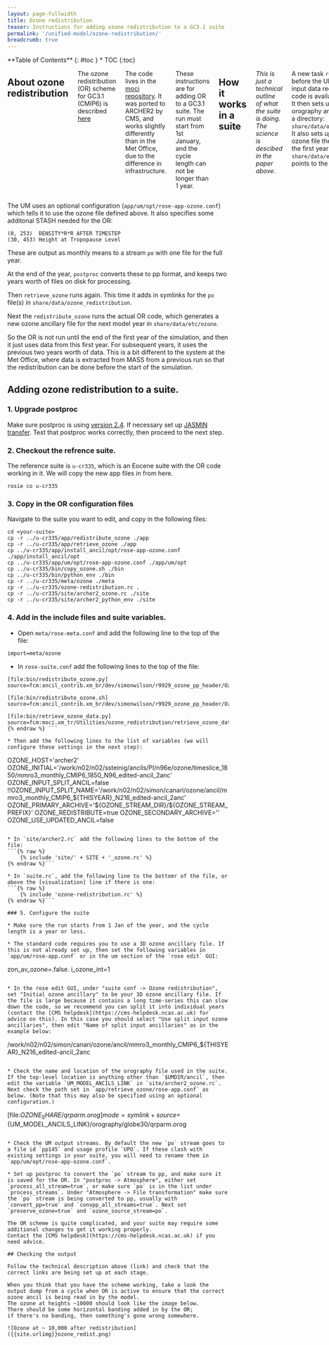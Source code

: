```yaml
---
layout: page-fullwidth
title: Ozone redistribution
teaser: Instructions for adding ozone redistribution to a GC3.1 suite
permalink: '/unified-model/ozone-redistribution/'
breadcrumb: true
---
```


<div class="row">
<div class="medium-4 medium-push-8 columns" markdown="1">
<div class="panel radius" markdown="1">
**Table of Contents**
{: #toc }
*  TOC
{:toc}
</div><!-- /.panel -->
</div><!-- /.medium-4 -->

<div class="medium-8 medium-pull-4 columns" markdown="1">

## About ozone redistribution

The ozone redistribution (OR) scheme for GC3.1 (CMIP6) is described [here](https://doi.org/10.1029/2019MS001714)

The code lives in the [moci repository](https://code.metoffice.gov.uk/trac/moci/wiki/OzoneRedistribution). 
It was ported to ARCHER2 by CMS, and works slightly differently than in the Met Office, 
due to the difference in infrastructure. 

These instructions are for adding OR to a GC3.1 suite. The run must start from 1st January, and the cycle length can not be longer than 1 year.

## How it works in a suite

_This is just a technical outline of what the suite is doing. The science is descibed in the paper above._

A new task `retrieve_ozone` runs before the UM and checks the input data required for the OR code is available.  
It then sets up symlinks to the orography and ozone ancillary in a directory: `share/data/ozone_redistribution`.
It also sets up a symlink to the ozone file the model will use for the first year of the simulation in `share/data/etc/ozone`. 
This just points to the original ozone ancil. 

</div><!-- /.medium-8.columns -->
</div><!-- /.row -->

The UM uses an optional configuration (`app/um/opt/rose-app-ozone.conf`) which tells it to use the ozone file defined above. 
It also specifies some additonal STASH needed for the OR: 
```
(0, 253)  DENSITY*R*R AFTER TIMESTEP
(30, 453) Height at Tropopause Level
```
These are output as monthly means to a stream `po` with one file for the full year. 

At the end of the year, `postproc` converts these to pp format, and keeps two years worth of files on disk for processing. 

Then `retrieve_ozone` runs again. This time it adds in symlinks for the `po` file(s) in `share/data/ozone_redistribution`. 

Next the `redistribute_ozone` runs the actual OR code, which generates a new ozone ancillary file for the next model year in `share/data/etc/ozone`. 

So the OR is not run until the end of the first year of the simulation, and then it just uses data from this first year. 
For subsequent years, it uses the previous two years worth of data. 
This is a bit different to the system at the Met Office, 
where data is extracted from MASS from a previous run 
so that the redistribution can be done before the start of the simulation.


## Adding ozone redistribution to a suite.

### 1. Upgrade postproc

Make sure postproc is using [version 2.4](unified-model/jdma.md#um-rose-suite-changes). 
If necessary set up [JASMIN transfer](unified_model/pptransfer/).
Test that postproc works correctly, then proceed to the next step.

### 2. Checkout the refrence suite.

The reference suite is `u-cr335`, which is an Eocene suite with the OR code working in it.
We will copy the new app files in from here.
```
rosie co u-cr335
```

### 3. Copy in the OR configuration files

Navigate to the suite you want to edit, and copy in the following files:
```
cd <your-suite>
cp -r ../u-cr335/app/redistribute_ozone ./app
cp -r ../u-cr335/app/retrieve_ozone ./app
cp ../u-cr335/app/install_ancil/opt/rose-app-ozone.conf ./app/install_ancil/opt
cp ../u-cr335/app/um/opt/rose-app-ozone.conf ./app/um/opt
cp ../u-cr335/bin/copy_ozone.sh ./bin
cp ../u-cr335/bin/python_env ./bin
cp -r ../u-cr335/meta/ozone ./meta
cp -r ../u-cr335/ozone-redistribution.rc .
cp -r ../u-cr335/site/archer2_ozone.rc ./site
cp -r ../u-cr335/site/archer2_python_env ./site
```

### 4. Add in the include files and suite variables. 

* Open `meta/rose-meta.conf` and add the following line to the top of the file:
```
import=meta/ozone
```

* In `rose-suite.conf` add the following lines to the top of the file:
```{% raw %}
[file:bin/redistribute_ozone.py]
source=fcm:ancil_contrib.xm_br/dev/simonwilson/r9929_ozone_pp_header/OzoneConc/bin/redistribute_ozone.py

[file:bin/redistribute_ozone.sh]
source=fcm:ancil_contrib.xm_br/dev/simonwilson/r9929_ozone_pp_header/OzoneConc/bin/redistribute_ozone.sh

[file:bin/retrieve_ozone_data.py]
source=fcm:moci.xm_tr/Utilities/ozone_redistribution/retrieve_ozone_data.py@postproc_2.4
{% endraw %} ```

* Then add the following lines to the list of variables (we will configure these settings in the next step):

```
OZONE_HOST='archer2'
OZONE_INITIAL='/work/n02/n02/ssteinig/ancils/PI/n96e/ozone/timeslice_1850/mmro3_monthly_CMIP6_1850_N96_edited-ancil_2anc'
OZONE_INPUT_SPLIT_ANCIL=false
!!OZONE_INPUT_SPLIT_NAME='/work/n02/n02/simon/canari/ozone/ancil/mmro3_monthly_CMIP6_\${THISYEAR}_N216_edited-ancil_2anc'
OZONE_PRIMARY_ARCHIVE='\${OZONE_STREAM_DIR}/\${OZONE_STREAM_PREFIX}'
OZONE_REDISTRIBUTE=true
OZONE_SECONDARY_ARCHIVE=''
OZONE_USE_UPDATED_ANCIL=false
```

* In `site/archer2.rc` add the following lines to the bottom of the file:
```{% raw %}
	{% include 'site/' + SITE + '_ozone.rc' %}
{% endraw %}```

* In `suite.rc`, add the following line to the bottomr of the file, or above the [visualization] line if there is one:
```{% raw %}
	{% include 'ozone-redistribution.rc' %}
{% endraw %}```

### 5. Configure the suite 

* Make sure the run starts from 1 Jan of the year, and the cycle length is a year or less.

* The standard code requires you to use a 3D ozone ancillary file. If this is not already set up, then set the following variables in `app/um/rose-app.conf` or in the um section of the `rose edit` GUI:
```
  zon_av_ozone=.false.
  i_ozone_int=1
```

* In the rose edit GUI, under "suite conf -> Ozone redistribution", set "Initial ozone ancillary" to be your 3D ozone ancillary file. If the file is large because it contains a long time-series this can slow down the code, so we recommend you can split it into individual years (contact the [CMS helpdesk](https://cms-helpdesk.ncas.ac.uk) for advice on this). In this case you should select "Use split input ozone ancillaries", then edit "Name of split input ancillaries" as in the example below: 
```
/work/n02/n02/simon/canari/ozone/ancil/mmro3_monthly_CMIP6_\${THISYEAR}_N216_edited-ancil_2anc
```

* Check the name and location of the orography file used in the suite. If the top-level location is anything other than `$UMDIR/ancil`, then edit the variable `UM_MODEL_ANCILS_LINK` in `site/archer2_ozone.rc`. Next check the path set in `app/retrieve_ozone/rose-app.conf` as below. (Note that this may also be specified using an optional configuration.)
```
[file:$OZONE_SHARE/qrparm.orog]
mode=symlink+
source=${UM_MODEL_ANCILS_LINK}/orography/globe30/qrparm.orog
```

* Check the UM output streams. By default the new `po` stream goes to a file id `pp145` and usage profile `UPO`. If these clash with existing settings in your suite, you will need to rename them in `app/um/opt/rose-app-ozone.conf`. 

* Set up postproc to convert the `po` stream to pp, and make sure it is saved for the OR. In "postproc -> Atmosphere", either set `process_all_stream=true`, or make sure `po` is in the list under `process_streams`. Under "Atmosphere -> File transformation" make sure the `po` stream is being converted to pp, usually with `convert_pp=true` and `convpp_all_streams=true`. Next set `preserve_ozone=true` and `ozone_source_stream=po`. 

The OR scheme is quite complicated, and your suite may require some additional changes to get it working properly. 
Contact the [CMS helpdesk](https://cms-helpdesk.ncas.ac.uk) if you need advice. 

## Checking the output

Follow the technical description above (link) and check that the correct links are being set up at each stage. 

When you think that you have the scheme working, take a look the output dump from a cycle when OR is active to ensure that the correct ozone ancil is being read in by the model. 
The ozone at heights ~10000 should look like the image below. 
There should be some horizontal banding added in by the OR; 
if there's no banding, then something's gone wrong somewhere.

![Ozone at ~ 10,000 after redistribution]({{site.urlimg}}ozone_redist.png)

